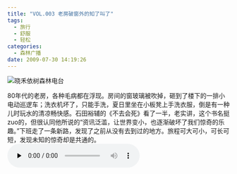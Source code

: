 ```yaml
---
title: "VOL.003 老房破窗外的知了叫了"
tags:
  - 旅行
  - 舒服
  - 轻松
categories:
  - 森林广播
date: 2009-07-30 14:19:26
---
```


![晓禾依树森林电台](../../../images/radiocover/radio_003.jpg) 

80年代的老房，各种毛病都在浮现。房间的窗玻璃被吹掉，砸到了楼下的一排小电动巡逻车；洗衣机坏了，只能手洗，夏日里坐在小板凳上手洗衣服，倒是有一种儿时玩水的清凉畅快感。石田裕辅的《不去会死》看了一半，老实讲，这个书名挺zuo的，但很认同他所说的“资讯泛滥，让世界变小，也逐渐破坏了我们惊奇的乐趣。”下班走了一条新路，发现了之前从没有去到过的地方。旅程可大可小，可长可短，发现未知的惊奇却是共通的。   
<audio id="audio" controls="" preload="none">
  <source id="mp3" src="http://www.coletree.com/radio/coletree_radio_003.mp3">
</audio>
